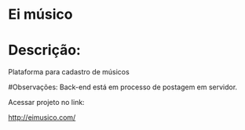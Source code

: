 <h1>Ei músico </h1>

# Descrição:

<p>Plataforma para cadastro de músicos</p>

#Observações:
Back-end está em processo de postagem em servidor.


Acessar projeto no link:

http://eimusico.com/
